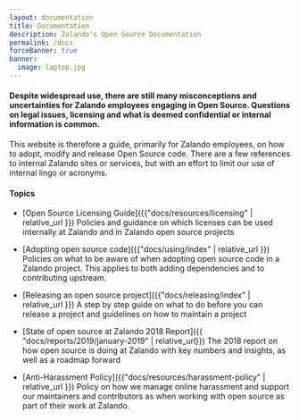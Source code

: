 ```yaml
---
layout: documentation
title: Documentation
description: Zalando's Open Source Documentation
permalink: /docs
forceBanner: true
banner:
  image: laptop.jpg
---
```


#### Despite widespread use, there are still many misconceptions and uncertainties for Zalando employees engaging in Open Source. Questions on legal issues, licensing and what is deemed confidential or internal information is common. 

This website is therefore a guide, primarily for Zalando employees, on how to adopt, modify and release Open Source code. There are a few references to internal Zalando sites or services, but with an effort to limit our use of internal lingo or acronyms.

#### Topics
- [Open Source Licensing Guide]({{"docs/resources/licensing" | relative_url }})
  Policies and guidance on which licenses can be used internally at Zalando and in Zalando open source projects

- [Adopting open source code]({{"docs/using/index" | relative_url }})
  Policies on what to be aware of when adopting open source code in a Zalando project. This applies to both adding dependencies and to contributing upstream.

- [Releasing an open source project]({{"docs/releasing/index" | relative_url }})
  A step by step guide on what to do before you can release a project and guidelines on how to
  maintain a project
  
- [State of open source at Zalando 2018 Report]({{ "docs/reports/2019/january-2019" | relative_url}})
  The 2018 report on how open source is doing at Zalando with key numbers and insights, as well as a roadmap forward

- [Anti-Harassment Policy]({{"docs/resources/harassment-policy" | relative_url }})
  Policy on how we manage online harassment and support our maintainers and contributors as when working with open source as part of their work at Zalando. 

